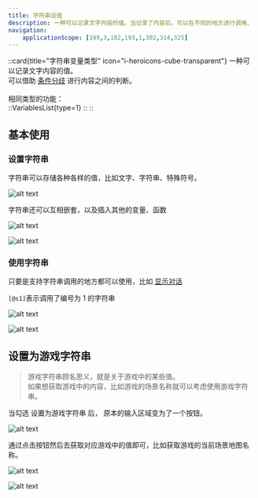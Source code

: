 ```yaml
---
title: 字符串设值
description: 一种可以记录文字内容的值。当记录了内容后，可以在不同的地方进行调用。
navigation:
    applicationScope: [199,3,182,193,1,302,314,325]
---
```


::card{title="字符串变量类型" icon="i-heroicons-cube-transparent"}
一种可以记录文字内容的值。<br>
可以借助 [条件分歧](../logic/conditionalbranch) 进行内容之间的判断。<br><br>
相同类型的功能：<br>
  ::VariablesList{type=1}
  ::
::

## 基本使用

### 设置字符串

字符串可以存储各种各样的值，比如文字、字符串、特殊符号。

![alt text](https://cdn.gcw.wiki.wiki/gcw/image/zh_hans/commands/gameprogress/stringvariables/image.png)

字符串还可以互相嵌套，以及插入其他的变量、函数

![alt text](https://cdn.gcw.wiki.wiki/gcw/image/zh_hans/commands/gameprogress/stringvariables/image-1.png)

![alt text](https://cdn.gcw.wiki.wiki/gcw/image/zh_hans/commands/gameprogress/stringvariables/image-2.png)

### 使用字符串

只要是支持字符串调用的地方都可以使用，比如 [显示对话](/zh_hans/commands/news/showdialog)

`[@s1]`表示调用了编号为 1 的字符串

![alt text](https://cdn.gcw.wiki.wiki/gcw/image/zh_hans/commands/gameprogress/stringvariables/image-3.png)

![alt text](https://cdn.gcw.wiki.wiki/gcw/image/zh_hans/commands/gameprogress/stringvariables/image-4.png)

## 设置为游戏字符串

> 游戏字符串顾名思义，就是关于游戏中的某些值。<br>
> 如果想获取游戏中的内容，比如游戏的场景名称就可以考虑使用游戏字符串。

当勾选 设置为游戏字符串 后， 原本的输入区域变为了一个按钮。

![alt text](https://cdn.gcw.wiki.wiki/gcw/image/zh_hans/commands/gameprogress/stringvariables/image-5.png)

通过点击按钮然后去获取对应游戏中的值即可，比如获取游戏的当前场景地图名称。

![alt text](https://cdn.gcw.wiki.wiki/gcw/image/zh_hans/commands/gameprogress/stringvariables/image-6.png)

![alt text](https://cdn.gcw.wiki.wiki/gcw/image/zh_hans/commands/gameprogress/stringvariables/image-7.png)
